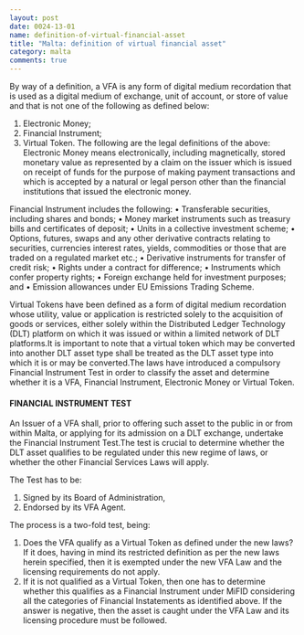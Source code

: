 ```yaml
---
layout: post
date: 0024-13-01
name: definition-of-virtual-financial-asset
title: "Malta: definition of virtual financial asset"
category: malta
comments: true
---
```


By way of a definition, a VFA is any form of digital medium recordation that is used as a digital medium of exchange, unit of account, or store of value and that is not one of the following as defined below:
1.	Electronic Money;
2.	Financial Instrument;
3.	Virtual Token.
The following are the legal definitions of the above:
Electronic Money means electronically, including magnetically, stored monetary value as represented by a claim on the issuer which is issued on receipt of funds for the purpose of making payment transactions and which is accepted by a natural or legal person other than the financial institutions that issued the electronic money.

Financial Instrument includes the following:
•	Transferable securities, including shares and bonds;
•	Money market instruments such as treasury bills and certificates of deposit;
•	Units in a collective investment scheme;
•	Options, futures, swaps and any other derivative contracts relating to securities, currencies interest rates, yields, commodities or those that are traded on a regulated market etc.;
•	Derivative instruments for transfer of credit risk;
•	Rights under a contract for difference;
•	Instruments which confer property rights;
•	Foreign exchange held for investment purposes; and
•	Emission allowances under EU Emissions Trading Scheme.

Virtual Tokens have been defined as a form of digital medium recordation whose utility, value or application is restricted solely to the acquisition of goods or services, either solely within the Distributed Ledger Technology (DLT) platform on which it was issued or within a limited network of DLT platforms.It is important to note that a virtual token which may be converted into another DLT asset type shall be treated as the DLT asset type into which it is or may be converted.The laws have introduced a compulsory Financial Instrument Test in order to classify the asset and determine whether it is a VFA, Financial Instrument, Electronic Money or Virtual Token.

#### FINANCIAL INSTRUMENT TEST
An Issuer of a VFA shall, prior to offering such asset to the public in or from within Malta, or applying for its admission on a DLT exchange, undertake the Financial Instrument Test.The test is crucial to determine whether the DLT asset qualifies to be regulated under this new regime of laws, or whether the other Financial Services Laws will apply.

The Test has to be:
1.	Signed by its Board of Administration, 
2.	Endorsed by its VFA Agent.

The process is a two-fold test, being:
1.	Does the VFA qualify as a Virtual Token as defined under the new laws? If it does, having in mind its restricted definition as per the new laws herein specified, then it is exempted under the new VFA Law and the licensing requirements do not apply.
2.	If it is not qualified as a Virtual Token, then one has to determine whether this qualifies as a Financial Instrument under MiFID considering all the categories of Financial Instatements as identified above. If the answer is negative, then the asset is caught under the VFA Law and its licensing procedure must be followed.
